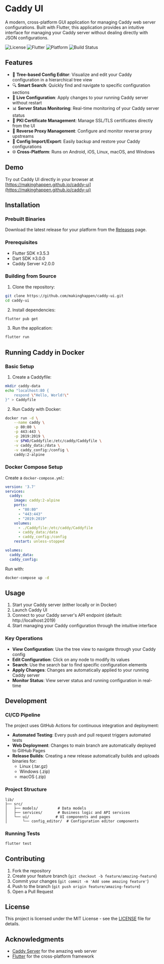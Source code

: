 # Caddy UI

A modern, cross-platform GUI application for managing Caddy web server configurations. Built with Flutter, this application provides an intuitive interface for managing your Caddy server without dealing directly with JSON configurations.

![License](https://img.shields.io/badge/license-MIT-blue.svg)
![Flutter](https://img.shields.io/badge/flutter-%5E3.5.3-blue.svg)
![Platform](https://img.shields.io/badge/platform-android%20|%20ios%20|%20linux%20|%20macos%20|%20windows-lightgrey.svg)
![Build Status](https://github.com/makinghappen/caddy-ui/actions/workflows/build.yml/badge.svg)

## Features

- 🌲 **Tree-based Config Editor**: Visualize and edit your Caddy configuration in a hierarchical tree view
- 🔍 **Smart Search**: Quickly find and navigate to specific configuration sections
- 🔄 **Live Configuration**: Apply changes to your running Caddy server without restart
- 📊 **Server Status Monitoring**: Real-time monitoring of your Caddy server status
- 🔐 **PKI Certificate Management**: Manage SSL/TLS certificates directly from the UI
- 🔄 **Reverse Proxy Management**: Configure and monitor reverse proxy upstreams
- 💾 **Config Import/Export**: Easily backup and restore your Caddy configurations
- 🌐 **Cross-Platform**: Runs on Android, iOS, Linux, macOS, and Windows


## Demo

Try out Caddy UI directly in your browser at [https://makinghappen.github.io/caddy-ui](https://makinghappen.github.io/caddy-ui)

## Installation

### Prebuilt Binaries

Download the latest release for your platform from the [Releases](https://github.com/makinghappen/caddy-ui/releases) page.

### Prerequisites

- Flutter SDK ≥3.5.3
- Dart SDK ≥3.0.0
- Caddy Server ≥2.0.0

### Building from Source

1. Clone the repository:
```bash
git clone https://github.com/makinghappen/caddy-ui.git
cd caddy-ui
```

2. Install dependencies:
```bash
flutter pub get
```

3. Run the application:
```bash
flutter run
```

## Running Caddy in Docker

### Basic Setup

1. Create a Caddyfile:
```bash
mkdir caddy-data
echo "localhost:80 {
    respond \"Hello, World!\"
}" > Caddyfile
```

2. Run Caddy with Docker:
```bash
docker run -d \
    --name caddy \
    -p 80:80 \
    -p 443:443 \
    -p 2019:2019 \
    -v $PWD/Caddyfile:/etc/caddy/Caddyfile \
    -v caddy_data:/data \
    -v caddy_config:/config \
    caddy:2-alpine
```

### Docker Compose Setup

Create a `docker-compose.yml`:

```yaml
version: '3.7'
services:
  caddy:
    image: caddy:2-alpine
    ports:
      - "80:80"
      - "443:443"
      - "2019:2019"
    volumes:
      - ./Caddyfile:/etc/caddy/Caddyfile
      - caddy_data:/data
      - caddy_config:/config
    restart: unless-stopped

volumes:
  caddy_data:
  caddy_config:
```

Run with:
```bash
docker-compose up -d
```

## Usage

1. Start your Caddy server (either locally or in Docker)
2. Launch Caddy UI
3. Connect to your Caddy server's API endpoint (default: http://localhost:2019)
4. Start managing your Caddy configuration through the intuitive interface

### Key Operations

- **View Configuration**: Use the tree view to navigate through your Caddy config
- **Edit Configuration**: Click on any node to modify its values
- **Search**: Use the search bar to find specific configuration elements
- **Apply Changes**: Changes are automatically applied to your running Caddy server
- **Monitor Status**: View server status and running configuration in real-time

## Development

### CI/CD Pipeline

The project uses GitHub Actions for continuous integration and deployment:

- **Automated Testing**: Every push and pull request triggers automated tests
- **Web Deployment**: Changes to main branch are automatically deployed to GitHub Pages
- **Release Builds**: Creating a new release automatically builds and uploads binaries for:
  - Linux (.tar.gz)
  - Windows (.zip)
  - macOS (.zip)

### Project Structure

```
lib/
├── src/
│   ├── models/         # Data models
│   ├── services/       # Business logic and API services
│   └── ui/            # UI components and pages
│       └── config_editor/  # Configuration editor components
```

### Running Tests

```bash
flutter test
```

## Contributing

1. Fork the repository
2. Create your feature branch (`git checkout -b feature/amazing-feature`)
3. Commit your changes (`git commit -m 'Add some amazing feature'`)
4. Push to the branch (`git push origin feature/amazing-feature`)
5. Open a Pull Request

## License

This project is licensed under the MIT License - see the [LICENSE](LICENSE) file for details.

## Acknowledgments

- [Caddy Server](https://caddyserver.com/) for the amazing web server
- [Flutter](https://flutter.dev/) for the cross-platform framework
